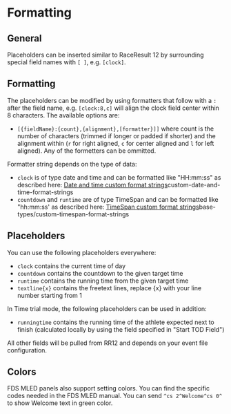﻿# Formatting

## General

Placeholders can be inserted similar to RaceResult 12 by surrounding special field names with `[ ]`, e.g. `[clock]`. 

## Formatting

The placeholders can be modified by using formatters that follow with a `:` after the field name, e.g. `[clock:8,c]` will align the clock field center within 8 characters. The available options are: 

* `[{fieldName}:{count},{alignment},[formatter}]]` where count is the number of characters (trimmed if longer or padded if shorter) and the alignment within (`r` for right aligned, `c` for center aligned and `l` for left aligned). Any of the formetters can be ommitted.

Formatter string depends on the type of data: 
* `clock` is of type date and time and can be formatted like "HH:mm:ss" as described here: [Date and time custom format strings](https://docs.microsoft.com/en-us/dotnet/standard/base-types/)custom-date-and-time-format-strings
* `countdown` and `runtime` are of type TimeSpan and can be formatted like "hh\:mm\:ss' as described here: [TimeSpan custom format strings](https://docs.microsoft.com/en-us/dotnet/standard/)base-types/custom-timespan-format-strings

## Placeholders

You can use the following placeholders everywhere: 

* `clock` contains the current time of day
* `countdown` contains the countdown to the given target time
* `runtime` contains the running time from the given target time
* `textline{x}` contains the freetext lines, replace {x} with your line number starting from 1

In Time trial mode, the following placeholders can be used in addition: 

* `runningtime` contains the running time of the athlete expected next to finish (calculated locally by using the field specified in "Start TOD Field")

All other fields will be pulled from RR12 and depends on your event file configuration.

## Colors

FDS MLED panels also support setting colors. You can find the specific codes needed in the FDS MLED manual. You can send `^cs 2^Welcome^cs 0^` to show Welcome text in green color.